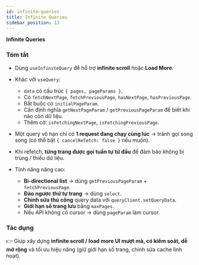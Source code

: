 ```yaml
---
id: infinite-queries
title: Infinite Queries
sidebar_position: 13
---
```


**Infinite Queries**

### Tóm tắt

- Dùng `useInfiniteQuery` để hỗ trợ **infinite scroll** hoặc **Load More**.
- Khác với `useQuery`:
  - `data` có cấu trúc `{ pages, pageParams }`.
  - Có `fetchNextPage`, `fetchPreviousPage`, `hasNextPage`, `hasPreviousPage`.
  - Bắt buộc có `initialPageParam`.
  - Cần định nghĩa `getNextPageParam` / `getPreviousPageParam` để biết khi nào còn dữ liệu.
  - Thêm cờ: `isFetchingNextPage`, `isFetchingPreviousPage`.

- Một query vô hạn chỉ có **1 request đang chạy cùng lúc** → tránh gọi song song (có thể bật `{ cancelRefetch: false }` nếu muốn).
- Khi refetch, **từng trang được gọi tuần tự từ đầu** để đảm bảo không bị trùng / thiếu dữ liệu.
- Tính năng nâng cao:
  - **Bi-directional list** → dùng `getPreviousPageParam` + `fetchPreviousPage`.
  - **Đảo ngược thứ tự trang** → dùng `select`.
  - **Chỉnh sửa thủ công** query data với `queryClient.setQueryData`.
  - **Giới hạn số trang lưu** bằng `maxPages`.
  - Nếu API không có cursor → dùng `pageParam` làm cursor.

### Tác dụng

👉 Giúp xây dựng **infinite scroll / load more UI mượt mà, có kiểm soát, dễ mở rộng** và tối ưu hiệu năng (giữ giới hạn số trang, chỉnh sửa cache linh hoạt).

